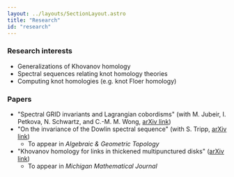 ```yaml
---
layout: ../layouts/SectionLayout.astro
title: "Research"
id: "research"
---
```


### Research interests
- Generalizations of Khovanov homology
- Spectral sequences relating knot homology theories
- Computing knot homologies (e.g. knot Floer homology)

### Papers
- "Spectral GRID invariants and Lagrangian cobordisms" (with M. Jubeir, I. Petkova, N. Schwartz, and C.-M. M. Wong, [arXiv link](https://arxiv.org/abs/2303.16130))
- "On the invariance of the Dowlin spectral sequence" (with S. Tripp, [arXiv link](https://arxiv.org/abs/2207.14415))
  - To appear in _Algebraic & Geometric Topology_
- "Khovanov homology for links in thickened multipunctured disks" ([arXiv link](https://arxiv.org/abs/2106.03834))
  - To appear in _Michigan Mathematical Journal_